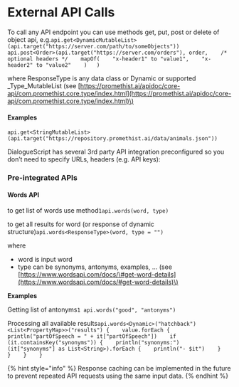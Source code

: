 # External API Calls

To call any API endpoint you can use methods get, put, post or delete of object api, e.g.`api.get<DynamicMutableList>(api.target("https://server.com/path/to/someObjects"))   
api.post<Order>(api.target("https://server.com/orders"), order,   
/* optional headers */   
mapOf(   
  "x-header1" to "value1",   
  "x-header2" to "value2"   
  )  
)`

where ResponseType is any data class or Dynamic or supported _Type_MutableList \(see [https://promethist.ai/apidoc/core-api/com.promethist.core.type/index.html](https://promethist.ai/apidoc/core-api/com.promethist.core.type/index.html)\)

#### Examples <a id="Examples"></a>

`api.get<StringMutableList>(api.target("https://repository.promethist.ai/data/animals.json"))`

DialogueScript has several 3rd party API integration preconfigured so you don’t need to specify URLs, headers \(e.g. API keys\):

### Pre-integrated APIs <a id="Pre-integrated-APIs"></a>

#### Words API <a id="Words-API"></a>

to get list of words use method`1api.words(word, type)`

to get all results for word \(or response of dynamic structure\)`api.words<ResponseType>(word, type = "")`

where

* word is input word
* type can be synonyms, antonyms, examples, … \(see [https://www.wordsapi.com/docs/\#get-word-details](https://www.wordsapi.com/docs/#get-word-details)\)

**Examples**

Getting list of antonyms`1 api.words("good", "antonyms")`

Processing all available results`api.words<Dynamic>("hatchback")<List<PropertyMap>>("results") {   
  value.forEach {   
    println("partOfSpeech = " + it["partOfSpeech"])   
    if (it.containsKey("synonyms")) {   
    println("synonyms:")   
    (it["synonyms"] as List<String>).forEach {   
      println("- $it")   
      }   
    }   
  }   
}`

{% hint style="info" %}
Response caching can be implemented in the future to prevent repeated API requests using the same input data.
{% endhint %}

